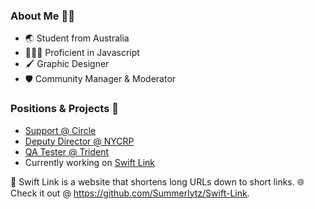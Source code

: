 ### About Me 👋🏻

- 🌏 Student from Australia
- 👨🏻‍💻 Proficient in Javascript 
- 🖌️ Graphic Designer
- 🛡️ Community Manager & Moderator

### Positions & Projects 🔭
- [Support @ Circle](https://circlebot.xyz)
- [Deputy Director @ NYCRP](https://nycrp.xyz/)
- [QA Tester @ Trident](https://tridentbot.xyz/)
- Currently working on [Swift Link](https://github.com/Summerlytz/Swift-Link)

🍃 Swift Link is a website that shortens long URLs down to short links.
🌐 Check it out @ https://github.com/Summerlytz/Swift-Link.
